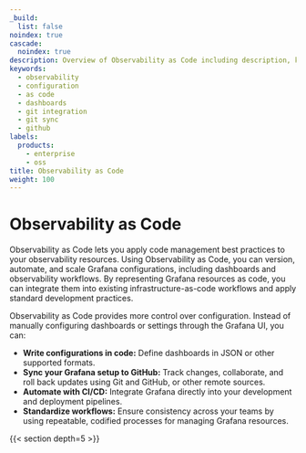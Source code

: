```yaml
---
_build:
  list: false
noindex: true
cascade:
  noindex: true
description: Overview of Observability as Code including description, key features, and explanation of benefits.
keywords:
  - observability
  - configuration
  - as code
  - dashboards
  - git integration
  - git sync
  - github
labels:
  products:
    - enterprise
    - oss
title: Observability as Code
weight: 100
---
```


# Observability as Code

Observability as Code lets you apply code management best practices to your observability resources.
Using Observability as Code, you can version, automate, and scale Grafana configurations, including dashboards and observability workflows.
By representing Grafana resources as code, you can integrate them into existing infrastructure-as-code workflows and apply standard development practices.

Observability as Code provides more control over configuration. Instead of manually configuring dashboards or settings through the Grafana UI, you can:

- **Write configurations in code:** Define dashboards in JSON or other supported formats.
- **Sync your Grafana setup to GitHub:** Track changes, collaborate, and roll back updates using Git and GitHub, or other remote sources.
- **Automate with CI/CD:** Integrate Grafana directly into your development and deployment pipelines.
- **Standardize workflows:** Ensure consistency across your teams by using repeatable, codified processes for managing Grafana resources.

{{< section depth=5 >}}

<!-- Hiding this part of the doc because the rest of the docs aren't released yet

## Key features

At this time, Observability as Code lets you configure dashboards in static files rather than using the UI.
The number of resources covered by this approach will expand over time.

### App Platform: A unified foundation

The [App Platform](https://github.com/grafana/grafana-app-sdk) is the backbone of Observability as Code. It provides consistent APIs for managing Grafana resources like dashboards, data sources, and service-level objectives (SLOs). With the App Platform, you gain:

- A stable and predictable API for integrating Grafana into your systems.
- Support for cloud-native workflows, making it easier to build and scale observability solutions.
- The ability to manage Grafana resources programmatically.
- Backwards compatibility with earlier versions of Grafana APIs, so older applications still work.

### Git integration

Version control is at the heart of Observability as Code. By integrating Grafana with Git, you can:

- Store your dashboards in a Git repository.
- Automatically deploy changes through CI/CD pipelines.
- Track who made changes, when they were made, and why.

### Enhanced dashboard management

Dashboards are central to Grafana’s value, and Observability as Code introduces improvements to make them easier to work with:

- **Ready for Schema v2:** An experimental dashboard schema that simplifies dashboards definition, separating properties for better clarity and making configurations more intuitive.
- **New layout options:** Flexible layouts, including a new responsive grid layout that allow for more dynamic and responsive panel layouts.
- **Improved metadata management:** Add descriptions, tags, and other metadata to better organize and understand your dashboards.

### Tooling and integrations

Observability as Code comes with tools to make your workflows seamless:

- Examples and best practices for integrating Grafana with tools like Terraform, Kubernetes, and GitHub Actions.
- The Foundation SDK provides a set of libraries for getting started quickly configuring and manipulating Grafana resources.
- A command line tool for configuring your dashboards programmatically.
- Documentation, videos, and SDKs to help you get started quickly.
-->
